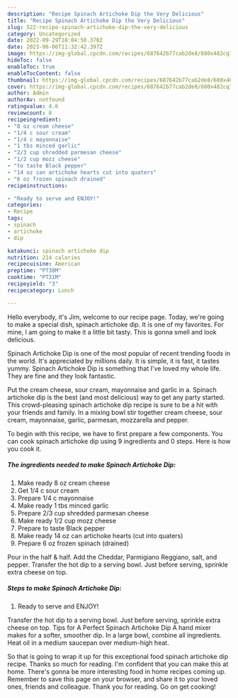 ```yaml
---
description: "Recipe Spinach Artichoke Dip the Very Delicious"
title: "Recipe Spinach Artichoke Dip the Very Delicious"
slug: 522-recipe-spinach-artichoke-dip-the-very-delicious
category: Uncategorized
date: 2022-09-29T18:04:50.370Z
date: 2023-06-06T11:32:42.397Z
image: https://img-global.cpcdn.com/recipes/687642b77cab2de8/680x482cq70/spinach-artichoke-dip-recipe-main-photo.jpg
hideToc: false
enableToc: true
enableTocContent: false
thumbnail: https://img-global.cpcdn.com/recipes/687642b77cab2de8/680x482cq70/spinach-artichoke-dip-recipe-main-photo.jpg
cover: https://img-global.cpcdn.com/recipes/687642b77cab2de8/680x482cq70/spinach-artichoke-dip-recipe-main-photo.jpg
author: Admin
authorAv: notfound
ratingvalue: 4.6
reviewcount: 8
recipeingredient:
- "8 oz cream cheese"
- "1/4 c sour cream"
- "1/4 c mayonnaise"
- "1 tbs minced garlic"
- "2/3 cup shredded parmesan cheese"
- "1/2 cup mozz cheese"
- "to taste Black pepper"
- "14 oz can artichoke hearts cut into quaters"
- "6 oz frozen spinach drained"
recipeinstructions:

- "Ready to serve and ENJOY!"
categories:
- Recipe
tags:
- spinach
- artichoke
- dip

katakunci: spinach artichoke dip 
nutrition: 214 calories
recipecuisine: American
preptime: "PT38M"
cooktime: "PT31M"
recipeyield: "3"
recipecategory: Lunch

---
```



Hello everybody, it's Jim, welcome to our recipe page. Today, we're going to make a special dish, spinach artichoke dip. It is one of my favorites. For mine, I am going to make it a little bit tasty. This is gonna smell and look delicious.

Spinach Artichoke Dip is one of the most popular of recent trending foods in the world. It's appreciated by millions daily. It is simple, it is fast, it tastes yummy. Spinach Artichoke Dip is something that I've loved my whole life. They are fine and they look fantastic.

Put the cream cheese, sour cream, mayonnaise and garlic in a. Spinach artichoke dip is the best (and most delicious) way to get any party started. This crowd-pleasing spinach artichoke dip recipe is sure to be a hit with your friends and family. In a mixing bowl stir together cream cheese, sour cream, mayonnaise, garlic, parmesan, mozzarella and pepper.


To begin with this recipe, we have to first prepare a few components. You can cook spinach artichoke dip using 9 ingredients and 0 steps. Here is how you cook it.

<!--inarticleads1-->

##### The ingredients needed to make Spinach Artichoke Dip:

1. Make ready 8 oz cream cheese
1. Get 1/4 c sour cream
1. Prepare 1/4 c mayonnaise
1. Make ready 1 tbs minced garlic
1. Prepare 2/3 cup shredded parmesan cheese
1. Make ready 1/2 cup mozz cheese
1. Prepare to taste Black pepper
1. Make ready 14 oz can artichoke hearts (cut into quaters)
1. Prepare 6 oz frozen spinach (drained)


Pour in the half &amp; half. Add the Cheddar, Parmigiano Reggiano, salt, and pepper. Transfer the hot dip to a serving bowl. Just before serving, sprinkle extra cheese on top. 

<!--inarticleads2-->

##### Steps to make Spinach Artichoke Dip:


1. Ready to serve and ENJOY!

Transfer the hot dip to a serving bowl. Just before serving, sprinkle extra cheese on top. Tips for A Perfect Spinach Artichoke Dip A hand mixer makes for a softer, smoother dip. In a large bowl, combine all ingredients. Heat oil in a medium saucepan over medium-high heat. 

So that is going to wrap it up for this exceptional food spinach artichoke dip recipe. Thanks so much for reading. I'm confident that you can make this at home. There's gonna be more interesting food in home recipes coming up. Remember to save this page on your browser, and share it to your loved ones, friends and colleague. Thank you for reading. Go on get cooking!
